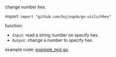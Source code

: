 change number hex. 

import: `import "github.com/hujingnb/go-utils/hhex"`

function: 

* `Input`: read a string number on specify hex.
* `Output`: change a number to specify hex.

example code: [example_test.go](./example_test.go)